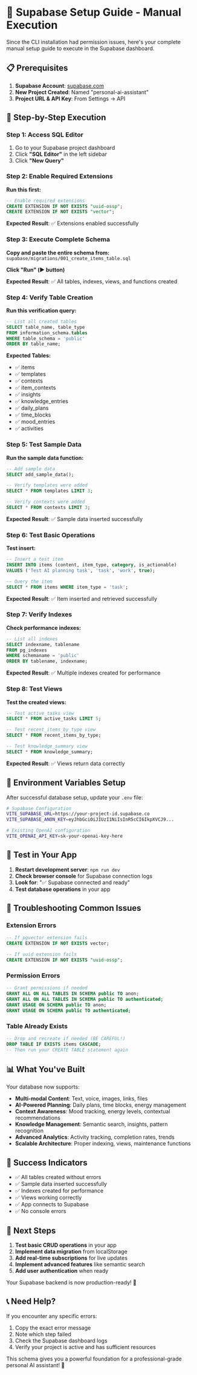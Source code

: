 # 🚀 Supabase Setup Guide - Manual Execution

Since the CLI installation had permission issues, here's your complete manual setup guide to execute in the Supabase dashboard.

## 📋 **Prerequisites**

1. **Supabase Account**: [supabase.com](https://supabase.com)
2. **New Project Created**: Named "personal-ai-assistant"
3. **Project URL & API Key**: From Settings → API

## 🎯 **Step-by-Step Execution**

### **Step 1: Access SQL Editor**

1. Go to your Supabase project dashboard
2. Click **"SQL Editor"** in the left sidebar
3. Click **"New Query"**

### **Step 2: Enable Required Extensions**

**Run this first:**
```sql
-- Enable required extensions
CREATE EXTENSION IF NOT EXISTS "uuid-ossp";
CREATE EXTENSION IF NOT EXISTS "vector";
```

**Expected Result**: ✅ Extensions enabled successfully

### **Step 3: Execute Complete Schema**

**Copy and paste the entire schema from:**
`supabase/migrations/001_create_items_table.sql`

**Click "Run" (▶️ button)**

**Expected Result**: ✅ All tables, indexes, views, and functions created

### **Step 4: Verify Table Creation**

**Run this verification query:**
```sql
-- List all created tables
SELECT table_name, table_type 
FROM information_schema.tables 
WHERE table_schema = 'public' 
ORDER BY table_name;
```

**Expected Tables:**
- ✅ items
- ✅ templates  
- ✅ contexts
- ✅ item_contexts
- ✅ insights
- ✅ knowledge_entries
- ✅ daily_plans
- ✅ time_blocks
- ✅ mood_entries
- ✅ activities

### **Step 5: Test Sample Data**

**Run the sample data function:**
```sql
-- Add sample data
SELECT add_sample_data();

-- Verify templates were added
SELECT * FROM templates LIMIT 3;

-- Verify contexts were added  
SELECT * FROM contexts LIMIT 3;
```

**Expected Result**: ✅ Sample data inserted successfully

### **Step 6: Test Basic Operations**

**Test insert:**
```sql
-- Insert a test item
INSERT INTO items (content, item_type, category, is_actionable) 
VALUES ('Test AI planning task', 'task', 'work', true);

-- Query the item
SELECT * FROM items WHERE item_type = 'task';
```

**Expected Result**: ✅ Item inserted and retrieved successfully

### **Step 7: Verify Indexes**

**Check performance indexes:**
```sql
-- List all indexes
SELECT indexname, tablename 
FROM pg_indexes 
WHERE schemaname = 'public'
ORDER BY tablename, indexname;
```

**Expected Result**: ✅ Multiple indexes created for performance

### **Step 8: Test Views**

**Test the created views:**
```sql
-- Test active_tasks view
SELECT * FROM active_tasks LIMIT 5;

-- Test recent_items_by_type view
SELECT * FROM recent_items_by_type;

-- Test knowledge_summary view
SELECT * FROM knowledge_summary;
```

**Expected Result**: ✅ Views return data correctly

## 🔧 **Environment Variables Setup**

After successful database setup, update your `.env` file:

```bash
# Supabase Configuration
VITE_SUPABASE_URL=https://your-project-id.supabase.co
VITE_SUPABASE_ANON_KEY=eyJhbGciOiJIUzI1NiIsInR5cCI6IkpXVCJ9...

# Existing OpenAI configuration
VITE_OPENAI_API_KEY=sk-your-openai-key-here
```

## 🧪 **Test in Your App**

1. **Restart development server**: `npm run dev`
2. **Check browser console** for Supabase connection logs
3. **Look for**: "✅ Supabase connected and ready"
4. **Test database operations** in your app

## 🚨 **Troubleshooting Common Issues**

### **Extension Errors**
```sql
-- If pgvector extension fails
CREATE EXTENSION IF NOT EXISTS vector;

-- If uuid extension fails  
CREATE EXTENSION IF NOT EXISTS "uuid-ossp";
```

### **Permission Errors**
```sql
-- Grant permissions if needed
GRANT ALL ON ALL TABLES IN SCHEMA public TO anon;
GRANT ALL ON ALL TABLES IN SCHEMA public TO authenticated;
GRANT USAGE ON SCHEMA public TO anon;
GRANT USAGE ON SCHEMA public TO authenticated;
```

### **Table Already Exists**
```sql
-- Drop and recreate if needed (BE CAREFUL!)
DROP TABLE IF EXISTS items CASCADE;
-- Then run your CREATE TABLE statement again
```

## 📊 **What You've Built**

Your database now supports:

- **Multi-modal Content**: Text, voice, images, links, files
- **AI-Powered Planning**: Daily plans, time blocks, energy management
- **Context Awareness**: Mood tracking, energy levels, contextual recommendations
- **Knowledge Management**: Semantic search, insights, pattern recognition
- **Advanced Analytics**: Activity tracking, completion rates, trends
- **Scalable Architecture**: Proper indexing, views, maintenance functions

## 🎉 **Success Indicators**

- ✅ All tables created without errors
- ✅ Sample data inserted successfully
- ✅ Indexes created for performance
- ✅ Views working correctly
- ✅ App connects to Supabase
- ✅ No console errors

## 🔮 **Next Steps**

1. **Test basic CRUD operations** in your app
2. **Implement data migration** from localStorage
3. **Add real-time subscriptions** for live updates
4. **Implement advanced features** like semantic search
5. **Add user authentication** when ready

Your Supabase backend is now production-ready! 🚀

## 📞 **Need Help?**

If you encounter any specific errors:
1. Copy the exact error message
2. Note which step failed
3. Check the Supabase dashboard logs
4. Verify your project is active and has sufficient resources

This schema gives you a powerful foundation for a professional-grade personal AI assistant! 🎯
